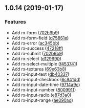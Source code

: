 ## 1.0.14 (2019-01-17)

### Features

* Add rx-form ([702b9b9](https://github.com/0x6368656174/rx-forms/commit/702b9b9))
* Add rx-form-field ([d75861e](https://github.com/0x6368656174/rx-forms/commit/d75861e))
* Add rx-error ([ac345bb](https://github.com/0x6368656174/rx-forms/commit/ac345bb))
* Add rx-success ([47218ff](https://github.com/0x6368656174/rx-forms/commit/47218ff))
* Add rx-submit ([702b9b9](https://github.com/0x6368656174/rx-forms/commit/702b9b9))
* Add rx-select ([d129690](https://github.com/0x6368656174/rx-forms/commit/d129690))
* Add rx-select-multiple ([f453741](https://github.com/0x6368656174/rx-forms/commit/f453741))
* Add rx-textarea ([69e63b8](https://github.com/0x6368656174/rx-forms/commit/69e63b8))
* Add rx-input-text ([db40337](https://github.com/0x6368656174/rx-forms/commit/db40337))
* Add rx-input-checkbox ([6c841dd](https://github.com/0x6368656174/rx-forms/commit/6c841dd))
* Add rx-input-date-time ([9714a9c](https://github.com/0x6368656174/rx-forms/commit/9714a9c))
* Add rx-input-number ([8009911](https://github.com/0x6368656174/rx-forms/commit/8009911))
* Add rx-input-radio ([e87d3a0](https://github.com/0x6368656174/rx-forms/commit/e87d3a0))
* Add rx-input-range ([ae090ad](https://github.com/0x6368656174/rx-forms/commit/ae090ad))
